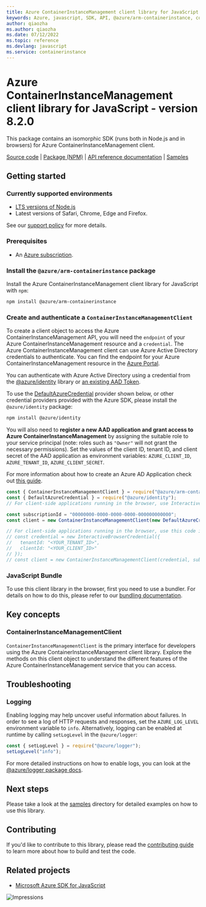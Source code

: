 ```yaml
---
title: Azure ContainerInstanceManagement client library for JavaScript
keywords: Azure, javascript, SDK, API, @azure/arm-containerinstance, containerinstance
author: qiaozha
ms.author: qiaozha
ms.date: 07/12/2022
ms.topic: reference
ms.devlang: javascript
ms.service: containerinstance
---
```

# Azure ContainerInstanceManagement client library for JavaScript - version 8.2.0 


This package contains an isomorphic SDK (runs both in Node.js and in browsers) for Azure ContainerInstanceManagement client.



[Source code](https://github.com/Azure/azure-sdk-for-js/tree/@azure/arm-containerinstance_8.2.0/sdk/containerinstance/arm-containerinstance) |
[Package (NPM)](https://www.npmjs.com/package/@azure/arm-containerinstance) |
[API reference documentation](/javascript/api/@azure/arm-containerinstance) |
[Samples](https://github.com/Azure-Samples/azure-samples-js-management)

## Getting started

### Currently supported environments

- [LTS versions of Node.js](https://nodejs.org/about/releases/)
- Latest versions of Safari, Chrome, Edge and Firefox.

See our [support policy](https://github.com/Azure/azure-sdk-for-js/blob/@azure/arm-containerinstance_8.2.0/SUPPORT.md) for more details.

### Prerequisites

- An [Azure subscription][azure_sub].

### Install the `@azure/arm-containerinstance` package

Install the Azure ContainerInstanceManagement client library for JavaScript with `npm`:

```bash
npm install @azure/arm-containerinstance
```

### Create and authenticate a `ContainerInstanceManagementClient`

To create a client object to access the Azure ContainerInstanceManagement API, you will need the `endpoint` of your Azure ContainerInstanceManagement resource and a `credential`. The Azure ContainerInstanceManagement client can use Azure Active Directory credentials to authenticate.
You can find the endpoint for your Azure ContainerInstanceManagement resource in the [Azure Portal][azure_portal].

You can authenticate with Azure Active Directory using a credential from the [@azure/identity][azure_identity] library or [an existing AAD Token](https://github.com/Azure/azure-sdk-for-js/blob/@azure/arm-containerinstance_8.2.0/sdk/identity/identity/samples/AzureIdentityExamples.md#authenticating-with-a-pre-fetched-access-token).

To use the [DefaultAzureCredential][defaultazurecredential] provider shown below, or other credential providers provided with the Azure SDK, please install the `@azure/identity` package:

```bash
npm install @azure/identity
```

You will also need to **register a new AAD application and grant access to Azure ContainerInstanceManagement** by assigning the suitable role to your service principal (note: roles such as `"Owner"` will not grant the necessary permissions).
Set the values of the client ID, tenant ID, and client secret of the AAD application as environment variables: `AZURE_CLIENT_ID`, `AZURE_TENANT_ID`, `AZURE_CLIENT_SECRET`.

For more information about how to create an Azure AD Application check out [this guide](/azure/active-directory/develop/howto-create-service-principal-portal).

```javascript
const { ContainerInstanceManagementClient } = require("@azure/arm-containerinstance");
const { DefaultAzureCredential } = require("@azure/identity");
// For client-side applications running in the browser, use InteractiveBrowserCredential instead of DefaultAzureCredential. See https://aka.ms/azsdk/js/identity/examples for more details.

const subscriptionId = "00000000-0000-0000-0000-000000000000";
const client = new ContainerInstanceManagementClient(new DefaultAzureCredential(), subscriptionId);

// For client-side applications running in the browser, use this code instead:
// const credential = new InteractiveBrowserCredential({
//   tenantId: "<YOUR_TENANT_ID>",
//   clientId: "<YOUR_CLIENT_ID>"
// });
// const client = new ContainerInstanceManagementClient(credential, subscriptionId);
```


### JavaScript Bundle
To use this client library in the browser, first you need to use a bundler. For details on how to do this, please refer to our [bundling documentation](https://aka.ms/AzureSDKBundling).

## Key concepts

### ContainerInstanceManagementClient

`ContainerInstanceManagementClient` is the primary interface for developers using the Azure ContainerInstanceManagement client library. Explore the methods on this client object to understand the different features of the Azure ContainerInstanceManagement service that you can access.

## Troubleshooting

### Logging

Enabling logging may help uncover useful information about failures. In order to see a log of HTTP requests and responses, set the `AZURE_LOG_LEVEL` environment variable to `info`. Alternatively, logging can be enabled at runtime by calling `setLogLevel` in the `@azure/logger`:

```javascript
const { setLogLevel } = require("@azure/logger");
setLogLevel("info");
```

For more detailed instructions on how to enable logs, you can look at the [@azure/logger package docs](https://github.com/Azure/azure-sdk-for-js/tree/@azure/arm-containerinstance_8.2.0/sdk/core/logger).

## Next steps

Please take a look at the [samples](https://github.com/Azure-Samples/azure-samples-js-management) directory for detailed examples on how to use this library.

## Contributing

If you'd like to contribute to this library, please read the [contributing guide](https://github.com/Azure/azure-sdk-for-js/blob/@azure/arm-containerinstance_8.2.0/CONTRIBUTING.md) to learn more about how to build and test the code.

## Related projects

- [Microsoft Azure SDK for JavaScript](https://github.com/Azure/azure-sdk-for-js)

![Impressions](https://azure-sdk-impressions.azurewebsites.net/api/impressions/azure-sdk-for-js%2Fsdk%2Fcontainerinstance%2Farm-containerinstance%2FREADME.png)

[azure_cli]: /cli/azure
[azure_sub]: https://azure.microsoft.com/free/
[azure_sub]: https://azure.microsoft.com/free/
[azure_portal]: https://portal.azure.com
[azure_identity]: https://github.com/Azure/azure-sdk-for-js/tree/@azure/arm-containerinstance_8.2.0/sdk/identity/identity
[defaultazurecredential]: https://github.com/Azure/azure-sdk-for-js/tree/@azure/arm-containerinstance_8.2.0/sdk/identity/identity#defaultazurecredential

